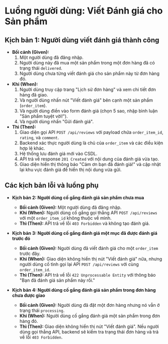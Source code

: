 # Luồng người dùng: Viết Đánh giá cho Sản phẩm

## Kịch bản 1: Người dùng viết đánh giá thành công

-   **Bối cảnh (Given):**
    1.  Một người dùng đã đăng nhập.
    2.  Người dùng này đã mua một sản phẩm trong một đơn hàng đã có trạng thái `delivered`.
    3.  Người dùng chưa từng viết đánh giá cho sản phẩm này từ đơn hàng đó.
-   **Khi (When):**
    1.  Người dùng truy cập trang "Lịch sử đơn hàng" và xem chi tiết đơn hàng đã giao.
    2.  Và người dùng nhấn nút "Viết đánh giá" bên cạnh một sản phẩm (`order_item`).
    3.  Và người dùng điền vào form đánh giá (chọn 5 sao, nhập bình luận "Sản phẩm tuyệt vời!").
    4.  Và người dùng nhấn "Gửi đánh giá".
-   **Thì (Then):**
    1.  Giao diện gọi API `POST /api/reviews` với payload chứa `order_item_id`, `rating`, và `comment`.
    2.  Backend xác thực người dùng là chủ của `order_item` và các điều kiện hợp lệ khác.
    3.  Hệ thống lưu đánh giá mới vào CSDL.
    4.  API trả về response `201 Created` với nội dung của đánh giá vừa tạo.
    5.  Giao diện hiển thị thông báo "Cảm ơn bạn đã đánh giá!" và cập nhật lại khu vực đánh giá để hiển thị nội dung vừa gửi.

## Các kịch bản lỗi và luồng phụ

-   **Kịch bản 2: Người dùng cố gắng đánh giá sản phẩm chưa mua**
    -   **Bối cảnh (Given):** Một người dùng đã đăng nhập.
    -   **Khi (When):** Người dùng cố gắng gọi thẳng API `POST /api/reviews` với một `order_item_id` không thuộc về mình.
    -   **Thì (Then):** API trả về lỗi `403 Forbidden` và không tạo đánh giá.

-   **Kịch bản 3: Người dùng cố gắng đánh giá một mục đã được đánh giá trước đó**
    -   **Bối cảnh (Given):** Người dùng đã viết đánh giá cho một `order_item` trước đây.
    -   **Khi (When):** Giao diện không hiển thị nút "Viết đánh giá" nữa, nhưng người dùng cố tình gọi lại API `POST /api/reviews` với cùng `order_item_id`.
    -   **Thì (Then):** API trả về lỗi `422 Unprocessable Entity` với thông báo "Bạn đã đánh giá sản phẩm này rồi."

-   **Kịch bản 4: Người dùng cố gắng đánh giá sản phẩm trong đơn hàng chưa được giao**
    -   **Bối cảnh (Given):** Người dùng đã đặt một đơn hàng nhưng nó vẫn ở trạng thái `processing`.
    -   **Khi (When):** Người dùng cố gắng đánh giá một sản phẩm trong đơn hàng đó.
    -   **Thì (Then):** Giao diện không hiển thị nút "Viết đánh giá". Nếu người dùng gọi thẳng API, backend sẽ kiểm tra trạng thái đơn hàng và trả về lỗi `403 Forbidden`.
